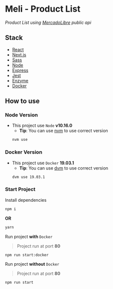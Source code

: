 # Meli - Product List

*Product List using [MercadoLibre](https://api.mercadolibre.com/items#options) public api*

## Stack
- [React](https://pt-br.reactjs.org/)
- [Next.js](https://nextjs.org/)
- [Sass](https://sass-lang.com/)
- [Node](https://nodejs.org/en/)
- [Express](https://expressjs.com/pt-br/)
- [Jest](https://jestjs.io/)
- [Enzyme](https://airbnb.io/enzyme/)
- [Docker](https://www.docker.com/)

## How to use

### Node Version
- This project use `Node` **v10.16.0**
  - **Tip**: You can use [nvm](https://github.com/nvm-sh/nvm) to use correct version
  ```sh
  nvm use
  ```

### Docker Version
- This project use `Docker` **19.03.1**
  - **Tip**: You can use [dvm](https://howtowhale.github.io/dvm/) to use correct version
  ```sh
  dvm use 19.03.1
  ```

### Start Project

Install dependencies

```sh
npm i
```
**OR**
```sh
yarn
```

Run project **with** `Docker`
> Project run at port **80**

```sh
npm run start:docker
```

Run project **without** `Docker`
> Project run at port **80**

```sh
npm run start
```
